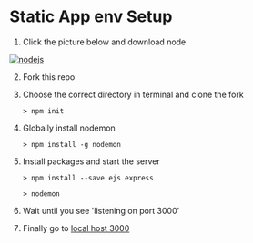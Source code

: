 # Static App env Setup

1. Click the picture below and download node

[![nodejs](https://github.com/Alvarian/static_env/blob/master/public/media/main/node.png?raw=true)](https://nodejs.org/en/)

2. Fork this repo

3. Choose the correct directory in terminal and clone the fork

	``> npm init``

4. Globally install nodemon

	``> npm install -g nodemon``

5. Install packages and start the server

	``> npm install --save ejs express``

	``> nodemon``

6. Wait until you see 'listening on port 3000'

7. Finally go to [local host 3000](http://localhost:3000/)
